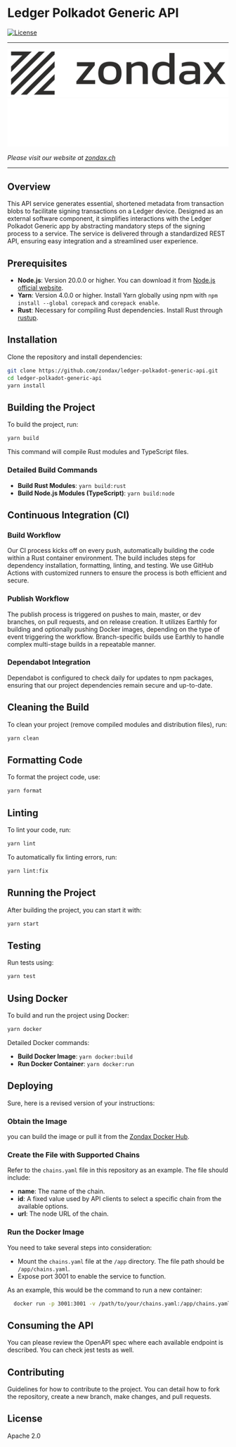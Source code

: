 # Ledger Polkadot Generic API

[![License](https://img.shields.io/badge/License-Apache%202.0-blue.svg)](https://opensource.org/licenses/Apache-2.0)

---

![zondax_light](docs/assets/zondax_light.png#gh-light-mode-only)
![zondax_dark](docs/assets/zondax_dark.png#gh-dark-mode-only)

_Please visit our website at [zondax.ch](https://zondax.ch)_

---

## Overview
This API service generates essential, shortened metadata from transaction blobs to facilitate signing transactions on a Ledger device. 
Designed as an external software component, it simplifies interactions with the Ledger Polkadot Generic app by abstracting mandatory steps of the signing process to a service. 
The service is delivered through a standardized REST API, ensuring easy integration and a streamlined user experience.

## Prerequisites
- **Node.js**: Version 20.0.0 or higher. You can download it from [Node.js official website](https://nodejs.org/).
- **Yarn**: Version 4.0.0 or higher. Install Yarn globally using npm with `npm install --global corepack` and `corepack enable`.
- **Rust**: Necessary for compiling Rust dependencies. Install Rust through [rustup](https://rustup.rs/).

## Installation
Clone the repository and install dependencies:
```bash
git clone https://github.com/zondax/ledger-polkadot-generic-api.git
cd ledger-polkadot-generic-api
yarn install
```

## Building the Project
To build the project, run:
```bash
yarn build
```
This command will compile Rust modules and TypeScript files.

### Detailed Build Commands
- **Build Rust Modules**: `yarn build:rust`
- **Build Node.js Modules (TypeScript)**: `yarn build:node`

## Continuous Integration (CI)
### Build Workflow
Our CI process kicks off on every push, automatically building the code within a Rust container environment. The build includes steps for dependency installation, formatting, linting, and testing. We use GitHub Actions with customized runners to ensure the process is both efficient and secure.

### Publish Workflow
The publish process is triggered on pushes to main, master, or dev branches, on pull requests, and on release creation. It utilizes Earthly for building and optionally pushing Docker images, depending on the type of event triggering the workflow. Branch-specific builds use Earthly to handle complex multi-stage builds in a repeatable manner.

### Dependabot Integration
Dependabot is configured to check daily for updates to npm packages, ensuring that our project dependencies remain secure and up-to-date.

## Cleaning the Build
To clean your project (remove compiled modules and distribution files), run:
```bash
yarn clean
```

## Formatting Code
To format the project code, use:
```bash
yarn format
```

## Linting
To lint your code, run:
```bash
yarn lint
```
To automatically fix linting errors, run:
```bash
yarn lint:fix
```

## Running the Project
After building the project, you can start it with:
```bash
yarn start
```

## Testing
Run tests using:
```bash
yarn test
```

## Using Docker
To build and run the project using Docker:
```bash
yarn docker
```
Detailed Docker commands:
- **Build Docker Image**: `yarn docker:build`
- **Run Docker Container**: `yarn docker:run`

## Deploying 
Sure, here is a revised version of your instructions:

### Obtain the Image
you can build the image or pull it from the [Zondax Docker Hub](https://hub.docker.com/repository/docker/zondax/ledger-polkadot-generic-api/general).

### Create the File with Supported Chains
Refer to the `chains.yaml` file in this repository as an example. The file should include:
- **name**: The name of the chain.
- **id**: A fixed value used by API clients to select a specific chain from the available options.
- **url**: The node URL of the chain.

### Run the Docker Image
You need to take several steps into consideration:
- Mount the `chains.yaml` file at the `/app` directory. The file path should be `/app/chains.yaml`. 
- Expose port 3001 to enable the service to function.

As an example, this would be the command to run a new container:
```bash
  docker run -p 3001:3001 -v /path/to/your/chains.yaml:/app/chains.yaml zondax/ledger-polkadot-generic-api
```

## Consuming the API
You can please review the OpenAPI spec where each available endpoint is described. You can check jest tests as well. 

## Contributing
Guidelines for how to contribute to the project. You can detail how to fork the repository, create a new branch, make changes, and pull requests.

## License
Apache 2.0
